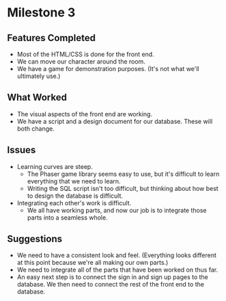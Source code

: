 # Milestone 3

## Features Completed

* Most of the HTML/CSS is done for the front end.
* We can move our character around the room.
* We have a game for demonstration purposes. (It's not what we'll ultimately use.)

## What Worked

* The visual aspects of the front end are working.
* We have a script and a design document for our database. These will both change.

## Issues

* Learning curves are steep.
  * The Phaser game library seems easy to use, but it's difficult to learn everything that we need to learn.
  * Writing the SQL script isn't too difficult, but thinking about how best to design the database is difficult.
* Integrating each other's work is difficult.
  * We all have working parts, and now our job is to integrate those parts into a seamless whole.

## Suggestions

* We need to have a consistent look and feel. (Everything looks different at this point because we're all making our own parts.)
* We need to integrate all of the parts that have been worked on thus far.
* An easy next step is to connect the sign in and sign up pages to the database. We then need to connect the rest of the front end to the database.